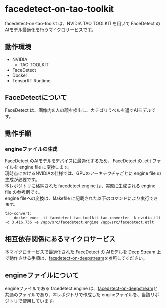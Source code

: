 # facedetect-on-tao-toolkit
facedetect-on-tao-toolkit は、NVIDIA TAO TOOLKIT を用いて FaceDetect の AIモデル最適化を行うマイクロサービスです。  

## 動作環境
- NVIDIA 
    - TAO TOOLKIT
- FaceDetect
- Docker
- TensorRT Runtime

## FaceDetectについて
FaceDetect は、画像内の人の顔を検出し、カテゴリラベルを返すAIモデルです。  

## 動作手順

### engineファイルの生成
FaceDetect のAIモデルをデバイスに最適化するため、 FaceDetect の .etlt ファイルを engine file に変換します。  
現時点におけるNVIDIAの仕様では、GPUのアーキテクチャごとに engine file の生成が必要です。  
本レポジトリに格納された facedetect.engine は、実際に生成される engine file の参考例です。  
engine fileへの変換は、Makefile に記載された以下のコマンドにより実行できます。
```
tao-convert:
	docker exec -it facedetect-tao-toolkit tao-converter -k nvidia_tlt -d 3,416,736 -e /app/src/facedetect.engine /app/src/facedetect.etlt
```

## 相互依存関係にあるマイクロサービス  
本マイクロサービスで最適化された FaceDetect の AIモデルを Deep Stream 上で動作させる手順は、[facedetect-on-deepstream](https://github.com/latonaio/facedetect-on-deepstream)を参照してください。  

## engineファイルについて
engineファイルである facedetect.engine は、[facedetect-on-deepstream](https://github.com/latonaio/facedetect-on-deepstream)と共通のファイルであり、本レポジトリで作成した engineファイルを、当該リポジトリで使用しています。  
